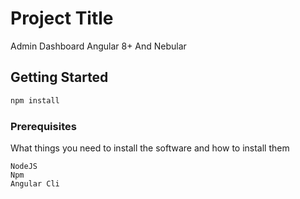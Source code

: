 # Project Title

Admin Dashboard Angular 8+ And Nebular

## Getting Started


```bash
npm install
```

### Prerequisites

What things you need to install the software and how to install them

```
NodeJS
Npm
Angular Cli
